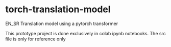 # torch-translation-model
EN_SR Translation model using a pytorch transformer

This prototype project is done exclusively in colab ipynb notebooks. The src file is only for reference only 
